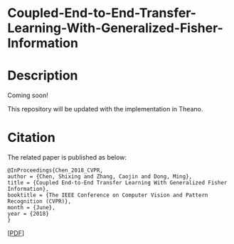 # Coupled-End-to-End-Transfer-Learning-With-Generalized-Fisher-Information

# Description

Coming soon!

This repository will be updated with the implementation in Theano.

# Citation

The related paper is published as below:

<pre><code>@InProceedings{Chen_2018_CVPR,
author = {Chen, Shixing and Zhang, Caojin and Dong, Ming},
title = {Coupled End-to-End Transfer Learning With Generalized Fisher Information},
booktitle = {The IEEE Conference on Computer Vision and Pattern Recognition (CVPR)},
month = {June},
year = {2018}
}</code></pre>

[[PDF](http://openaccess.thecvf.com/content_cvpr_2018/papers/Chen_Coupled_End-to-End_Transfer_CVPR_2018_paper.pdf)] 
